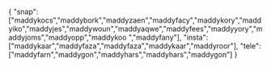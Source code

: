 {
  "snap":  ["maddykocs","maddybork","maddyzaen","maddyfacy","maddykory","maddyiko","maddyjes","maddywoun","maddyaqwe","maddyfees","maddyyory","maddyjoms","maddyopp","maddykoo ","maddyfany"],
  "insta": ["maddykaar","maddyfaza","maddyfaza","maddykaar","maddyroor"],
  "tele":  ["maddyfarn","maddygon","maddyhars","maddyhars","maddygon"]
}
